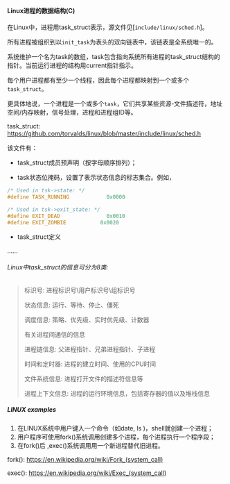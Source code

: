 #### Linux进程的数据结构(C)

​	在Linux中，进程用task_struct表示，源文件见[`include/linux/sched.h`]。

​	所有进程被组织到以`init_task`为表头的双向链表中，该链表是全系统唯一的。

​	系统维护一个名为task的数组，task包含指向系统所有进程的task_struct结构的指针。当前运行进程的结构用current指针指示。

​	每个用户进程都有至少一个线程，因此每个进程都映射到一个或多个`task_struct`。

​	更具体地说，一个进程是一个或多个`task`，它们共享某些资源-文件描述符，地址空间/内存映射，信号处理，进程和进程组ID等。

task_struct: https://github.com/torvalds/linux/blob/master/include/linux/sched.h



该文件有：

- task_struct成员预声明（按字母顺序排列）；

- task状态位掩码，设置了表示状态信息的标志集合。例如，

```c++
/* Used in tsk->state: */
#define TASK_RUNNING			0x0000

/* Used in tsk->exit_state: */
#define EXIT_DEAD			    0x0010
#define EXIT_ZOMBIE			  0x0020
```

- task_struct定义

……

###### Linux中task_struct的信息可分为8类:

> 标识号: 进程标识号\用户标识号\组标识号
> 
> 状态信息: 运行、等待、停止、僵死
> 
> 调度信息: 策略、优先级、实时优先级、计数器
> 
> 有关进程间通信的信息
> 
> 进程链信息: 父进程指针、兄弟进程指针、子进程
> 
> 时间和定时器: 进程的建立时间、使用的CPU时间
> 
> 文件系统信息: 进程打开文件的描述符信息等
> 
> 进程上下文信息: 进程的运行环境信息，包括寄存器的值以及堆栈信息



##### LINUX examples

1. 在LINUX系统中用户键入一个命令（如date, ls )，shell就创建一个进程； 
2. 用户程序可使用fork()系统调用创建多个进程，每个进程执行一个程序段；
3. 在fork()后 ,exec()系统调用用一个新进程替代旧进程。

fork(): https://en.wikipedia.org/wiki/Fork_(system_call)

exec(): https://en.wikipedia.org/wiki/Exec_(system_call)

